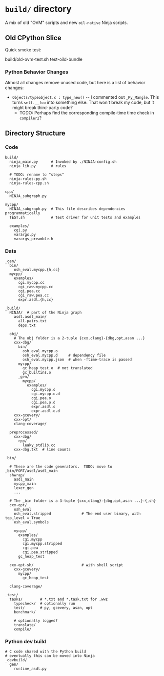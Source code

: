 `build/` directory
==================

A mix of old "OVM" scripts and new `oil-native` Ninja scripts.

## Old CPython Slice

Quick smoke test:

   build/old-ovm-test.sh test-oild-bundle

### Python Behavior Changes

Almost all changes remove unused code, but here is a list of behavior changes:

- `Objects/typeobject.c : type_new()` -- I commented out `_Py_Mangle`.  This
  turns `self.__foo` into something else.  That won't break my code, but it
  might break third-party code?
  - TODO: Perhaps find the corresponding compile-time time check in
    `compiler2`?

## Directory Structure

### Code

    build/
      ninja_main.py      # Invoked by ./NINJA-config.sh
      ninja_lib.py       # rules

      # TODO: rename to "steps"
      ninja-rules-py.sh
      ninja-rules-cpp.sh

    cpp/
      NINJA_subgraph.py

    mycpp/
      NINJA_subgraph.py  # This file describes dependencies programmatically
      TEST.sh            # test driver for unit tests and examples

      examples/
        cgi.py
        varargs.py
        varargs_preamble.h

### Data

    _gen/
      bin/ 
        osh_eval.mycpp.{h,cc}
      mycpp/
        examples/
          cgi.mycpp.cc
          cgi_raw.mycpp.cc
          cgi.pea.cc
          cgi_raw.pea.cc
          expr.asdl.{h,cc}

    _build/
      NINJA/  # part of the Ninja graph
        asdl.asdl_main/
          all-pairs.txt
          deps.txt

      obj/
        # The obj folder is a 2-tuple {cxx,clang}-{dbg,opt,asan ...}
        cxx-dbg/
          bin/
            osh_eval.mycpp.o
            osh_eval.mycpp.d     # dependency file
            osh_eval.mycpp.json  # when -ftime-trace is passed
          mycpp/
            gc_heap_test.o  # not translated
            gc_builtins.o   
          _gen/
            mycpp/
              examples/
                cgi.mycpp.o
                cgi.mycpp.o.d
                cgi.pea.o
                cgi.pea.o.d
                expr.asdl.o
                expr.asdl.o.d
        cxx-gcevery/
        cxx-opt/
        clang-coverage/

      preprocessed/
        cxx-dbg/
          cpp/
            leaky_stdlib.cc
        cxx-dbg.txt  # line counts

    _bin/

      # These are the code generators.  TODO: move to _bin/PORT/asdl/asdl_main
      shwrap/
        asdl_main
        mycpp_main
        lexer_gen
        ...

      # The _bin folder is a 3-tuple {cxx,clang}-{dbg,opt,asan ...}-{,sh}
      cxx-opt/
        osh_eval
        osh_eval.stripped              # The end user binary, with top_level = True
        osh_eval.symbols

        mycpp/
          examples/
            cgi.mycpp
            cgi.mycpp.stripped
            cgi.pea
            cgi.pea.stripped
          gc_heap_test

      cxx-opt-sh/                      # with shell script
        cxx-gcevery/
          mycpp/
            gc_heap_test

      clang-coverage/

    _test/
      tasks/        # *.txt and *.task.txt for .wwz
        typecheck/  # optionally run
        test/       # py, gcevery, asan, opt
        benchmark/

        # optionally logged?
        translate/
        compile/

### Python dev build

    # C code shared with the Python build
    # eventually this can be moved into Ninja
    _devbuild/
      gen/
        runtime_asdl.py
